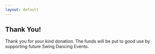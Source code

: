 ```yaml
---
layout: default
---
```


## Thank You!

Thank you for your kind donation. The funds will be put to good use by supporting future Swing Dancing Events.
